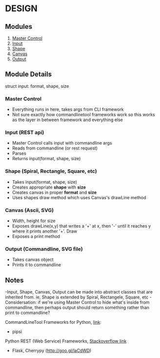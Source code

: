 # DESIGN

## Modules

1. [Master Control](#mastercontrol)
2. [Input](#input)
3. [Shape](#shape)
4. [Canvas](#canvas)
5. [Output](#output)

## Module Details

struct input: format, shape, size

<a name="mastercontrol"></a>
### Master Control
* Everything runs in here, takes args from CLI framework
* Not sure exactly how commandlinetool frameworks work so this works as the layer in between framework and everything else

<a name="input"></a>
### Input (REST api) 
* Master Control calls input with commandline args
* Reads from commandline (or rest request)
* Parses
* Returns input(format, shape, size)

<a name="shape"></a>
### Shape (Spiral, Rectangle, Square, etc)
* Takes input(format, shape, size)
* Creates appropriate **shape** with **size**
* Creates canvas in proper **format** and **size**
* Uses shapes draw method which uses Canvas's drawLine method

<a name="canvas"></a>
### Canvas (Ascii, SVG)
* Width, height for size
* Exposes drawLine(x,y) that writes a '+' at x, then '-' until it reaches y where it prints another '+'. Draw
* Exposes a print method

<a name="output"></a>
### Output (Commandline, SVG file)
* Takes canvas object
* Prints it to commandline

## Notes
-Input, Shape, Canvas, Output can be made into abstract classes that are inherited from. ie, Shape is extended by Spiral, Rectangele, Square, etc
-Considersation: if we're using Master Control to hide what's inside from commandline, then perhaps output should return something rather than print to commandline?

CommandLineTool Frameworks for Python, [link](http://nvie.com/posts/writing-a-cli-in-python-in-under-60-seconds/): 
* pipsi

Python REST (Web Service) Frameworks, [Stackoverflow link](http://stackoverflow.com/questions/713847/recommendations-of-python-rest-web-services-framework)
* Flask, Cherrypy (http://goo.gl/laCdWD)
